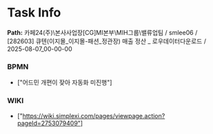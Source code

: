 # Task Info

**Path:** 카페24(주)\본사사업장\[CG]MI본부\MIH그룹\밸류업팀 / smlee06 / [282603] 큐텐(이지몰_이지몰-패션_정관장) 매출 정산 _ 로우데이터다운로드 / 2025-08-07_00-00-00

### BPMN
- ["어드민 개편이 잦아 자동화 미진행"]

### WIKI
- ["https://wiki.simplexi.com/pages/viewpage.action?pageId=2753079409"]

